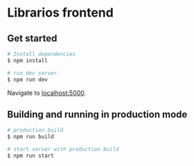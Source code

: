 # Librarios frontend

## Get started
```bash
# Install dependencies
$ npm install

# run dev server
$ npm run dev
```

Navigate to [localhost:5000](http://localhost:5000).


## Building and running in production mode

```bash
# production build
$ npm run build

# start server with production build
$ npm run start
```
